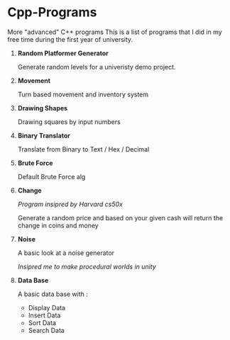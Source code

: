 # Cpp-Programs
 More "advanced" C++ programs
This is a list of programs that I did in my free time during the first year of university.

1. **Random Platformer Generator**

    Generate random levels for a univeristy demo project.
    
1. **Movement**

    Turn based movement and inventory system

1. **Drawing Shapes**

    Drawing squares by input numbers

1. **Binary Translator**

    Translate from Binary to Text / Hex / Decimal

1. **Brute Force**

    Default Brute Force alg

1. **Change**

    *Program insipred by Harvard cs50x*
    
    Generate a random price and based on your given cash will return the change in coins and money

1. **Noise**

    A basic look at a noise generator 
    
    *Insipred me to make procedural worlds in unity*

1. **Data Base**

    A basic data base with :
    * Display Data
    * Insert Data
    * Sort Data
    * Search Data

